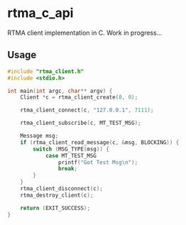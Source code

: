 # rtma_c_api
RTMA client implementation in C. Work in progress...

## Usage
```C
#include "rtma_client.h"
#include <stdio.h>

int main(int argc, char** argv) {
	Client *c = rtma_client_create(0, 0);

	rtma_client_connect(c, "127.0.0.1", 7111);

	rtma_client_subscribe(c, MT_TEST_MSG);

	Message msg;
	if (rtma_client_read_message(c, &msg, BLOCKING)) {
		switch (MSG_TYPE(msg)) {
			case MT_TEST_MSG
				printf("Got Test Msg\n");
				break;
		}
	}
	rtma_client_disconnect(c);
	rtma_destroy_client(c);

	return (EXIT_SUCCESS);
}

```

